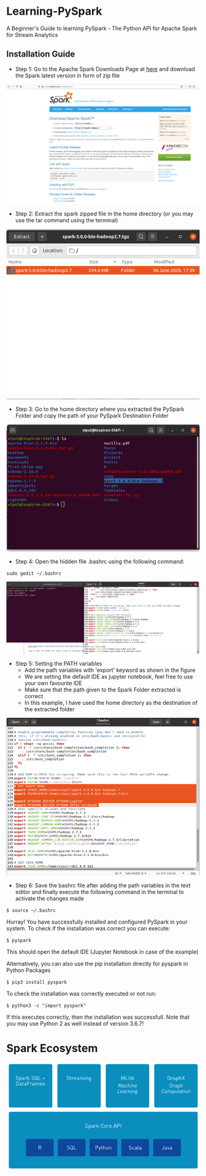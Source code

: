# Learning-PySpark
A Beginner's Guide to learning PySpark - The Python API for Apache Spark for Stream Analytics

## Installation Guide

- Step 1: Go to the Apache Spark Downloads Page at [here](https://spark.apache.org/downloads.html) and download the Spark latest version in form of zip file

![alt-text](https://raw.githubusercontent.com/vgaurav3011/Learning-PySpark/master/images/Spark-Home.png)

- Step 2: Extract the spark zipped file in the home directory (or you may use the tar command using the terminal)

![alt-text](https://raw.githubusercontent.com/vgaurav3011/Learning-PySpark/master/images/extract.png)

- Step 3: Go to the home directory where you extracted the PySpark Folder and copy the path of your PySpark Destination Folder

![alt-text](https://raw.githubusercontent.com/vgaurav3011/Learning-PySpark/master/images/path.png)

- Step 4: Open the hidden file .bashrc using the following command:

```console
sudo gedit ~/.bashrc
```

![alt-text](https://raw.githubusercontent.com/vgaurav3011/Learning-PySpark/master/images/bashrc.png)

- Step 5: Setting the PATH variables
  - Add the path variables with 'export' keyword as shown in the figure
  - We are setting the default IDE as jupyter notebook, feel free to use your own favourite IDE
  - Make sure that the path given to the Spark Folder extracted is correct
  - In this example, I have used the home directory as the destination of the extracted folder
  
 ![alt-text](https://raw.githubusercontent.com/vgaurav3011/Learning-PySpark/master/images/edit_bashrc.png)
 
 - Step 6: Save the bashrc file after adding the path variables in the text editor and finally execute the following command in the terminal to activate the changes made
 
 ```console
 $ source ~/.bashrc
 ```
 
 Hurray! You have successfully installed and configured PySpark in your system. To check if the installation was correct you can execute:
 
 ```console
 $ pyspark
 ```
 
 This should open the default IDE (Jupyter Notebook in case of the example)
 
Alternatively, you can also use the pip installation directly for pyspark in Python Packages
```console
$ pip3 install pyspark
```

To check the installation was correctly executed or not run:

```console
$ python3 -c "import pyspark"
```

If this executes correctly, then the installation was successfull. Note that you may use Python 2 as well instead of version 3.6.7!

# Spark Ecosystem

![alt-text](https://raw.githubusercontent.com/vgaurav3011/Learning-PySpark/master/images/spark-diagram-1.png)
